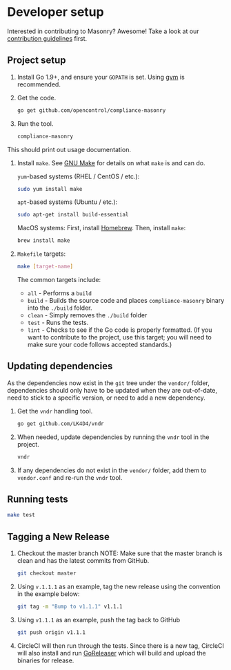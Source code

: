 # Developer setup

Interested in contributing to Masonry? Awesome! Take a look at our [contribution guidelines](../CONTRIBUTING.md) first.

## Project setup

1. Install Go 1.9+, and ensure your `GOPATH` is set. Using [gvm](https://github.com/moovweb/gvm) is recommended.
1. Get the code.

    ```sh
    go get github.com/opencontrol/compliance-masonry
    ```

1. Run the tool.

    ```sh
    compliance-masonry
    ```

This should print out usage documentation.

1. Install `make`. See [GNU Make](https://www.gnu.org/software/make/) for details on what `make` is and can do.

    `yum`-based systems (RHEL / CentOS / etc.):

    ```sh
    sudo yum install make
    ```

    `apt`-based systems (Ubuntu / etc.):

    ```sh
    sudo apt-get install build-essential
    ```

    MacOS systems: 
    First, install [Homebrew](https://brew.sh). Then, install `make`:

    ```sh
    brew install make

1. `Makefile` targets:

    ```sh
    make [target-name]
    ```

    The common targets include:
    * `all` - Performs a `build`
    * `build` - Builds the source code and places `compliance-masonry` binary into the `./build` folder.
    * `clean` - Simply removes the `./build` folder
    * `test` - Runs the tests.
    * `lint` - Checks to see if the Go code is properly formatted. (If you want to contribute to the project, use this target; you will need to make sure your code follows accepted standards.)

## Updating dependencies

As the dependencies now exist in the `git` tree under the `vendor/` folder,
dependencies should only have to be updated when they are out-of-date, need
to stick to a specific version, or need to add a new dependency.

1. Get the `vndr` handling tool.

    ```sh
    go get github.com/LK4D4/vndr
    ```

1. When needed, update dependencies by running the `vndr` tool in the project.

   ```sh
   vndr
   ```

1. If any dependencies do not exist in the `vendor/` folder, add them to `vendor.conf` and re-run the `vndr` tool.

## Running tests

```sh
make test
```

## Tagging a New Release

1. Checkout the master branch
NOTE: Make sure that the master branch is clean and has the latest commits from GitHub.

    ```sh
    git checkout master
    ```

1. Using `v.1.1.1` as an example, tag the new release using the convention in the example below:

    ```sh
    git tag -m "Bump to v1.1.1" v1.1.1
    ```

1. Using `v1.1.1` as an example, push the tag back to GitHub

    ```sh
    git push origin v1.1.1
    ```

1. CircleCI will then run through the tests. Since there is a new tag, CircleCI will also install and run
[GoReleaser](https://github.com/goreleaser/goreleaser) which will build and upload the binaries for release.

